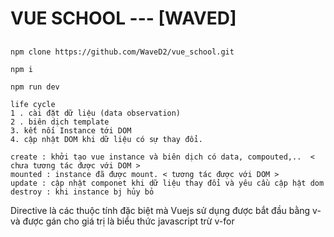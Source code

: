 # VUE SCHOOL --- [WAVED]

##

```
npm clone https://github.com/WaveD2/vue_school.git

npm i

npm run dev
```

```
life cycle
1 . cài đặt dữ liệu (data observation)
2 . biên dịch template
3. kết nối Instance tới DOM
4. cập nhật DOM khi dữ liệu có sự thay đổi.
```

```
create : khởi tạo vue instance và biên dịch có data, compouted,..  < chưa tương tác được với DOM >
mounted : instance đã được mount. < tương tác được với DOM >
update : cập nhật componet khi dữ liệu thay đổi và yêu cầu cập hật dom
destroy : khi instance bj hủy bỏ
```

Directive là các thuộc tính đặc biệt mà Vuejs sử dụng được bắt đầu bằng v- và được gán cho giá trị là biểu thức javascript trừ v-for
